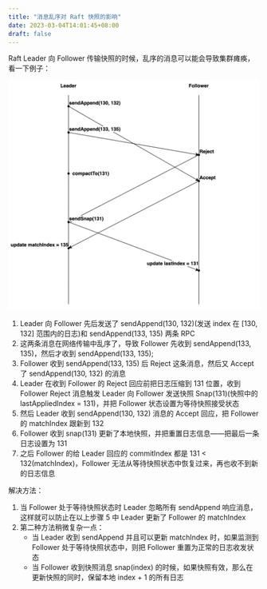 ```yaml
---
title: "消息乱序对 Raft 快照的影响"
date: 2023-03-04T14:01:45+08:00
draft: false
---
```


Raft Leader 向 Follower 传输快照的时候，乱序的消息可以能会导致集群瘫痪，看一下例子：

![out-of-order-snap](/images/out-of-order-snapshot.jpeg)

1. Leader 向 Follower 先后发送了 sendAppend(130, 132)(发送 index 在 [130, 132] 范围内的日志)和 sendAppend(133, 135) 两条 RPC
2. 这两条消息在网络传输中乱序了，导致 Follower 先收到 sendAppend(133, 135)，然后才收到 sendAppend(133, 135);
3. Follower 收到 sendAppend(133, 135) 后 Reject 这条消息，然后又 Accept 了 sendAppend(130, 132) 的消息
4. Leader 在收到 Follower 的 Reject 回应前把日志压缩到 131 位置，收到 Follower Reject 消息触发 Leader 向 Follower 发送快照 Snap(131)(快照中的 lastAppliedIndex = 131)，并把 Follower 状态设置为等待快照接受状态
5. 然后 Leader 收到 sendAppend(130, 132) 消息的 Accept 回应，把 Follower 的 matchIndex 跟新到 132
6. Follower 收到 snap(131) 更新了本地快照，并把重置日志信息——把最后一条日志设置为 131
7. 之后 Follower 的给 Leader 回应的 commitIndex 都是 131 < 132(matchIndex)，Follower 无法从等待快照状态中恢复过来，再也收不到新的日志信息

解决方法：

1. 当 Follower 处于等待快照状态时 Leader 忽略所有 sendAppend 响应消息，这样就可以防止在以上步骤 5 中 Leader 更新了 Follower 的 matchIndex
2. 第二种方法稍微复杂一点：
    + 当 Leader 收到 sendAppend 并且可以更新 matchIndex 时，如果监测到 Follower 处于等待快照状态中，则把 Follower 重置为正常的日志收发状态
    + 当 Follower 收到快照消息 snap(index) 的时候，如果快照有效，那么在更新快照的同时，保留本地 index + 1 的所有日志
